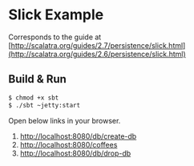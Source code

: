 # Slick Example #

Corresponds to the guide at [http://scalatra.org/guides/2.7/persistence/slick.html](http://scalatra.org/guides/2.6/persistence/slick.html)

## Build & Run ##

```sh
$ chmod +x sbt
$ ./sbt ~jetty:start
```

Open below links in your browser.

1. [http://localhost:8080/db/create-db](http://localhost:8080/db/create-db)
2. [http://localhost:8080/coffees](http://localhost:8080/coffees)
3. [http://localhost:8080/db/drop-db](http://localhost:8080/db/drop-db)
